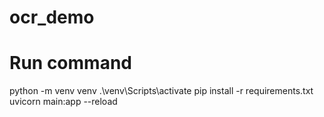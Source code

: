 # ocr_demo

# Run command
python -m venv venv
.\venv\Scripts\activate
pip install -r requirements.txt
uvicorn main:app --reload